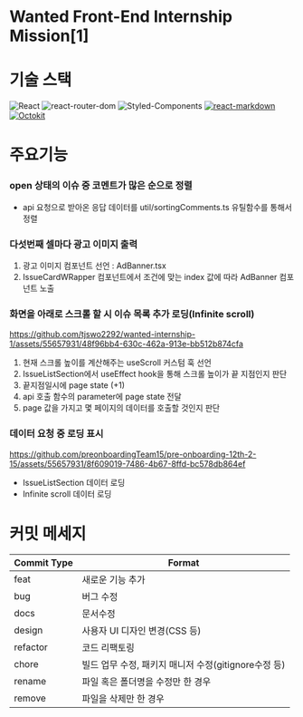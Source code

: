 <h1>Wanted Front-End Internship Mission[1]</h1>

# 기술 스택

![React](https://img.shields.io/badge/React-61DAFB?style=for-the-badge&logo=react&logoColor=white)
![react-router-dom](https://img.shields.io/badge/react--router--dom-CA4245?style=for-the-badge&logo=react-router&logoColor=white)
![Styled-Components](https://img.shields.io/badge/styled--components%20CSS-DB7093?style=for-the-badge&logo=styledcomponents&logoColor=white)
[![react-markdown](https://img.shields.io/badge/react--markdown-00bfff?style=for-the-badge&logo=react&logoColor=white)](https://github.com/uiwjs/react-markdown-preview)
[![Octokit](https://img.shields.io/badge/Octokit-000000?style=for-the-badge&logo=github&logoColor=white)](https://github.com/octokit/octokit.js)

# 주요기능

### open 상태의 이슈 중 코멘트가 많은 순으로 정렬
  - api 요청으로 받아온 응답 데이터를 util/sortingComments.ts 유틸함수를 통해서 정렬

### 다섯번째 셀마다 광고 이미지 출력

  1. 광고 이미지 컴포넌트 선언 : AdBanner.tsx
  2. IssueCardWRapper 컴포넌트에서 조건에 맞는 index 값에 따라 AdBanner 컴포넌트 노출

### 화면을 아래로 스크롤 할 시 이슈 목록 추가 로딩(Infinite scroll)

  https://github.com/tjswo2292/wanted-internship-1/assets/55657931/48f96bb4-630c-462a-913e-bb512b874cfa

  1. 현재 스크롤 높이를 계산해주는 useScroll 커스텀 훅 선언
  2. IssueListSection에서 useEffect hook을 통해 스크롤 높이가 끝 지점인지 판단
  3. 끝지점일시에 page state (+1)
  4. api 호출 함수의 parameter에 page state 전달
  5. page 값을 가지고 몇 페이지의 데이터를 호출할 것인지 판단

### 데이터 요청 중 로딩 표시

  https://github.com/preonboardingTeam15/pre-onboarding-12th-2-15/assets/55657931/8f609019-7486-4b67-8ffd-bc578db864ef

- IssueListSection 데이터 로딩
- Infinite scroll 데이터 로딩

# 커밋 메세지

| Commit Type | Format                                               |
| ----------- | ---------------------------------------------------- |
| feat        | 새로운 기능 추가                                     |
| bug         | 버그 수정                                            |
| docs        | 문서수정                                             |
| design      | 사용자 UI 디자인 변경(CSS 등)                        |
| refactor    | 코드 리팩토링                                        |
| chore       | 빌드 업무 수정, 패키지 매니저 수정(gitignore수정 등) |
| rename      | 파일 혹은 폴더명을 수정만 한 경우                    |
| remove      | 파일을 삭제만 한 경우                                |
